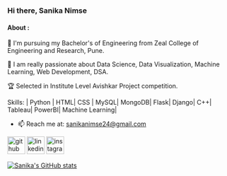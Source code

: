 ### Hi there, Sanika Nimse
#### About :

🔭 I'm  pursuing my Bachelor's of Engineering from Zeal College of Engineering and Research, Pune.

🔭 I am really passionate about Data Science, Data Visualization, Machine Learning, Web Development, DSA.  

🏆 Selected in Institute Level Avishkar Project competition.

Skills: | Python | HTML| CSS | MySQL| MongoDB| Flask| Django| C++| Tableau| PowerBI| Machine Learning| 
- 📫 Reach me at: sanikanimse24@gmail.com 


[<img src='https://cdn.jsdelivr.net/npm/simple-icons@3.0.1/icons/github.svg' alt='github' height='40'>](https://github.com/Sanika-Nimse)  [<img src='https://cdn.jsdelivr.net/npm/simple-icons@3.0.1/icons/linkedin.svg' alt='linkedin' height='40'>](https://www.linkedin.com/in/s/)  [<img src='https://cdn.jsdelivr.net/npm/simple-icons@3.0.1/icons/instagram.svg' alt='instagram' height='40'>](https://www.instagram.com/_saniii_06_/) 

[![Sanika's GitHub stats](https://github-readme-stats.vercel.app/api?username=Sanika-Nimse)](https://github.com/Sanika-Nimse/github-readme-stats)
